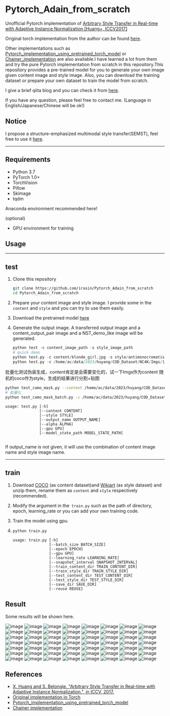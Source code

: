 # Pytorch_Adain_from_scratch
Unofficial Pytorch implementation of [Arbitrary Style Transfer in Real-time with Adaptive Instance Normalization [Huang+, ICCV2017]](http://openaccess.thecvf.com/content_ICCV_2017/papers/Huang_Arbitrary_Style_Transfer_ICCV_2017_paper.pdf)

Original torch implementation from the author can be found [here](https://github.com/xunhuang1995/AdaIN-style).

Other implementations such as [Pytorch_implementation_using_pretrained_torch_model](https://github.com/irasin/pytorch-AdaIN) or [Chainer_implementation](https://github.com/SerialLain3170/Style-Transfer/tree/master/AdaIN) are also available.I have learned a lot from them and try the pure Pytorch implementation from scratch in this repository.This repository provides a pre-trained model for you to generate your own image given content image and style image. Also, you can download the training dataset or prepare your own dataset to train the model from scratch.

I give a brief qiita blog and you can check it from [here](https://qiita.com/edad811/items/02ca5292276572f9dad8).

If you have any question, please feel free to contact me. (Language in English/Japanese/Chinese will be ok!)

## Notice
I propose a structure-emphasized multimodal style transfer(SEMST), feel free to use it [here](https://github.com/irasin/Structure-emphasized-Multimodal-Style-Transfer).

------

## Requirements

- Python 3.7
- PyTorch 1.0+
- TorchVision
- Pillow
- Skimage
- tqdm

Anaconda environment recommended here!

(optional)

- GPU environment for training



## Usage

------

## test

1. Clone this repository 

   ```bash
   git clone https://github.com/irasin/Pytorch_Adain_from_scratch
   cd Pytorch_Adain_from_scratch
   ```

2. Prepare your content image and style image. I provide some in the `content` and `style` and you can try to use them easily.

3. Download the pretrained model [here](https://drive.google.com/file/d/1aTS_O3FfLzq5peh20vbWfU4kNAnng6UT/view?usp=sharing)
4. Generate the output image. A transferred output image and a content_output_pair image and a NST_demo_like image will be generated.

   ```python
   python test -c content_image_path -s style_image_path
   # quick demo
   python test.py -c content/blonde_girl.jpg -s style/antimonocromatismo.jpg
   python test.py -c /home/ac/data/2023/huyang/COD_Dataset/NC4K/Imgs/1002.jpg -s /home/ac/data/2023/huyang/COD_Dataset/coco_NC4K/1002.jpg
   ```

批量化测试伪装生成，content肯定是会需要变化的，试一下Imgs作为content 随机的coco作为style，生成的结果进行分割+贴图
```bash
python test_camo_mask.py --content /home/ac/data/2023/huyang/COD_Dataset/NC4K/Imgs/1812.jpg --style /home/ac/data/2023/huyang/COD_Dataset/coco_NC4K/1812.jpg --mask /home/ac/data/2023/huyang/COD_Dataset/NC4K/GT/1812.png --alpha 0.8 --gpu 0
# 批量化
python test_camo_mask_batch.py -c /home/ac/data/2023/huyang/COD_Dataset/NC4K/Imgs -s /home/ac/data/2023/huyang/COD_Dataset/coco_NC4K -m /home/ac/data/2023/huyang/COD_Dataset/NC4K/GT -o result_camo/NC4K  --alpha 0.8 --gpu 0
```

   ```
   usage: test.py [-h] 
                  [--content CONTENT] 
                  [--style STYLE]
                  [--output_name OUTPUT_NAME] 
                  [--alpha ALPHA] 
                  [--gpu GPU]
                  [--model_state_path MODEL_STATE_PATH]
   
   
   ```

   If output_name is not given, it will use the combination of content image name and style image name.

------

## train

1. Download [COCO](http://cocodataset.org/#download) (as content dataset)and [Wikiart](https://www.kaggle.com/c/painter-by-numbers) (as style dataset) and unzip them, rename them as `content` and `style`  respectively (recommended).

2. Modify the argument in the` train.py` such as the path of directory, epoch, learning_rate or you can add your own training code.

3. Train the model using gpu.

4. ```python
   python train.py
   ```

   ```
   usage: train.py [-h] 
                   [--batch_size BATCH_SIZE] 
                   [--epoch EPOCH]
                   [--gpu GPU]
                   [--learning_rate LEARNING_RATE]
                   [--snapshot_interval SNAPSHOT_INTERVAL]
                   [--train_content_dir TRAIN_CONTENT_DIR]
                   [--train_style_dir TRAIN_STYLE_DIR]
                   [--test_content_dir TEST_CONTENT_DIR]
                   [--test_style_dir TEST_STYLE_DIR] 
                   [--save_dir SAVE_DIR]
                   [--reuse REUSE]
   ```

   

## Result

Some results will be shown here.

![image](https://github.com/irasin/Pytorch_Adain_from_scratch/blob/master/res/IMG_0565_03_demo.jpg)
![image](https://github.com/irasin/Pytorch_Adain_from_scratch/blob/master/res/IMG_0565_04_demo.jpg)
![image](https://github.com/irasin/Pytorch_Adain_from_scratch/blob/master/res/IMG_0565_05_demo.jpg)
![image](https://github.com/irasin/Pytorch_Adain_from_scratch/blob/master/res/IMG_0565_088_demo.jpg)
![image](https://github.com/irasin/Pytorch_Adain_from_scratch/blob/master/res/IMG_0565_101308_demo.jpg)
![image](https://github.com/irasin/Pytorch_Adain_from_scratch/blob/master/res/IMG_0565_10_demo.jpg)
![image](https://github.com/irasin/Pytorch_Adain_from_scratch/blob/master/res/IMG_0565_1348_demo.jpg)
![image](https://github.com/irasin/Pytorch_Adain_from_scratch/blob/master/res/IMG_0565_1_demo.jpg)
![image](https://github.com/irasin/Pytorch_Adain_from_scratch/blob/master/res/IMG_0565_27_demo.jpg)
![image](https://github.com/irasin/Pytorch_Adain_from_scratch/blob/master/res/IMG_0565_3314_demo.jpg)
![image](https://github.com/irasin/Pytorch_Adain_from_scratch/blob/master/res/IMG_0565_876_demo.jpg)
![image](https://github.com/irasin/Pytorch_Adain_from_scratch/blob/master/res/IMG_0565_8_demo.jpg)
![image](https://github.com/irasin/Pytorch_Adain_from_scratch/blob/master/res/IMG_0565_antimonocromatismo_demo.jpg)
![image](https://github.com/irasin/Pytorch_Adain_from_scratch/blob/master/res/IMG_0565_asheville_demo.jpg)
![image](https://github.com/irasin/Pytorch_Adain_from_scratch/blob/master/res/IMG_0565_brick1_demo.jpg)
![image](https://github.com/irasin/Pytorch_Adain_from_scratch/blob/master/res/IMG_0565_brick_demo.jpg)
![image](https://github.com/irasin/Pytorch_Adain_from_scratch/blob/master/res/IMG_0565_bridge_demo.jpg)
![image](https://github.com/irasin/Pytorch_Adain_from_scratch/blob/master/res/IMG_0565_brushstrokers_demo.jpg)
![image](https://github.com/irasin/Pytorch_Adain_from_scratch/blob/master/res/IMG_0565_candy_demo.jpg)
![image](https://github.com/irasin/Pytorch_Adain_from_scratch/blob/master/res/IMG_0565_charles-reid-art-04_demo.jpg)
![image](https://github.com/irasin/Pytorch_Adain_from_scratch/blob/master/res/IMG_0565_composition_vii_demo.jpg)
![image](https://github.com/irasin/Pytorch_Adain_from_scratch/blob/master/res/IMG_0565_contrast_of_forms_demo.jpg)
![image](https://github.com/irasin/Pytorch_Adain_from_scratch/blob/master/res/IMG_0565_en_campo_gris_demo.jpg)
![image](https://github.com/irasin/Pytorch_Adain_from_scratch/blob/master/res/IMG_0565_escher_sphere_demo.jpg)
![image](https://github.com/irasin/Pytorch_Adain_from_scratch/blob/master/res/IMG_0565_feathers_demo.jpg)
![image](https://github.com/irasin/Pytorch_Adain_from_scratch/blob/master/res/IMG_0565_flower_of_life_demo.jpg)
![image](https://github.com/irasin/Pytorch_Adain_from_scratch/blob/master/res/IMG_0565_frida_kahlo_demo.jpg)
![image](https://github.com/irasin/Pytorch_Adain_from_scratch/blob/master/res/IMG_0565_horse_demo.jpg)
![image](https://github.com/irasin/Pytorch_Adain_from_scratch/blob/master/res/IMG_0565_hosi_demo.jpg)
![image](https://github.com/irasin/Pytorch_Adain_from_scratch/blob/master/res/IMG_0565_house_demo.jpg)
![image](https://github.com/irasin/Pytorch_Adain_from_scratch/blob/master/res/IMG_0565_hs6_demo.jpg)
![image](https://github.com/irasin/Pytorch_Adain_from_scratch/blob/master/res/IMG_0565_impronte_d_artista_demo.jpg)
![image](https://github.com/irasin/Pytorch_Adain_from_scratch/blob/master/res/IMG_0565_in1_demo.jpg)
![image](https://github.com/irasin/Pytorch_Adain_from_scratch/blob/master/res/IMG_0565_in2_demo.jpg)
![image](https://github.com/irasin/Pytorch_Adain_from_scratch/blob/master/res/IMG_0565_la_muse_demo.jpg)
![image](https://github.com/irasin/Pytorch_Adain_from_scratch/blob/master/res/IMG_0565_mondrian_demo.jpg)
![image](https://github.com/irasin/Pytorch_Adain_from_scratch/blob/master/res/IMG_0565_mosaic_demo.jpg)
![image](https://github.com/irasin/Pytorch_Adain_from_scratch/blob/master/res/IMG_0565_mosaic_ducks_massimo_demo.jpg)
![image](https://github.com/irasin/Pytorch_Adain_from_scratch/blob/master/res/IMG_0565_news1_demo.jpg)
![image](https://github.com/irasin/Pytorch_Adain_from_scratch/blob/master/res/IMG_0565_picasso_seated_nude_hr_demo.jpg)
![image](https://github.com/irasin/Pytorch_Adain_from_scratch/blob/master/res/IMG_0565_plum_flower_demo.jpg)
![image](https://github.com/irasin/Pytorch_Adain_from_scratch/blob/master/res/IMG_0565_rain-princess_demo.jpg)
![image](https://github.com/irasin/Pytorch_Adain_from_scratch/blob/master/res/IMG_0565_Robert_Delaunay_1906_Portrait_demo.jpg)
![image](https://github.com/irasin/Pytorch_Adain_from_scratch/blob/master/res/IMG_0565_scene_de_rue_demo.jpg)
![image](https://github.com/irasin/Pytorch_Adain_from_scratch/blob/master/res/IMG_0565_seated-nude_demo.jpg)
![image](https://github.com/irasin/Pytorch_Adain_from_scratch/blob/master/res/IMG_0565_shipwreck_demo.jpg)
![image](https://github.com/irasin/Pytorch_Adain_from_scratch/blob/master/res/IMG_0565_sketch_demo.jpg)
![image](https://github.com/irasin/Pytorch_Adain_from_scratch/blob/master/res/IMG_0565_stars2_demo.jpg)
![image](https://github.com/irasin/Pytorch_Adain_from_scratch/blob/master/res/IMG_0565_strip_demo.jpg)
![image](https://github.com/irasin/Pytorch_Adain_from_scratch/blob/master/res/IMG_0565_Sunset_in_Venice_demo.jpg)
![image](https://github.com/irasin/Pytorch_Adain_from_scratch/blob/master/res/IMG_0565_the_resevoir_at_poitiers_demo.jpg)
![image](https://github.com/irasin/Pytorch_Adain_from_scratch/blob/master/res/IMG_0565_trial_demo.jpg)
![image](https://github.com/irasin/Pytorch_Adain_from_scratch/blob/master/res/IMG_0565_udnie_demo.jpg)
![image](https://github.com/irasin/Pytorch_Adain_from_scratch/blob/master/res/IMG_0565_wave_demo.jpg)
![image](https://github.com/irasin/Pytorch_Adain_from_scratch/blob/master/res/IMG_0565_woman_in_peasant_dress_cropped_demo.jpg)
![image](https://github.com/irasin/Pytorch_Adain_from_scratch/blob/master/res/IMG_0565_woman_with_hat_matisse_demo.jpg)




## References

- [X. Huang and S. Belongie. "Arbitrary Style Transfer in Real-time with Adaptive Instance Normalization.", in ICCV, 2017.](http://openaccess.thecvf.com/content_ICCV_2017/papers/Huang_Arbitrary_Style_Transfer_ICCV_2017_paper.pdf)
- [Original implementation in Torch](https://github.com/xunhuang1995/AdaIN-style)
- [Pytorch_implementation_using_pretrained_torch_model](https://github.com/irasin/pytorch-AdaIN) 
- [Chainer implementation](https://github.com/SerialLain3170/Style-Transfer/tree/master/AdaIN)

